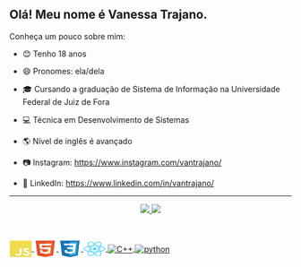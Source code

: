 ## Olá! Meu nome é Vanessa Trajano.

Conheça um pouco sobre mim:
  
  - 😊 Tenho 18 anos
  - 😄 Pronomes: ela/dela
  - 🎓 Cursando a graduação de Sistema de Informação na Universidade Federal de Juiz de Fora
  - 💻 Técnica em Desenvolvimento de Sistemas
  - 🌎 Nível de inglês é avançado

  - 📷 Instagram: https://www.instagram.com/vantrajano/
  - 💼 LinkedIn: https://www.linkedin.com/in/vantrajano/

---

<div align="center">
  <a href="https://github.com/VanessaTrajano">
  <img height="150em" src="https://github-readme-stats.vercel.app/api?username=VanessaTrajano&show_icons=true&theme=cobalt&include_all_commits=true&count_private=true"/>
  <img height="150em" src="https://github-readme-stats.vercel.app/api/top-langs/?username=VanessaTrajano&layout=compact&langs_count=7&theme=cobalt"/>
</div>
  
 
  ##
  
  <div style="display: inline_block"><br>
  <img align="center" alt="Js" height="30" width="40" src="https://raw.githubusercontent.com/devicons/devicon/master/icons/javascript/javascript-plain.svg">
  <img align="center" alt="Ts" height="30" width="40" src="https://raw.githubusercontent.com/devicons/devicon/master/icons/html5/html5-original.svg">
  <img align="center" alt="CSS" height="30" width="40" src="https://raw.githubusercontent.com/devicons/devicon/master/icons/css3/css3-original.svg">
  <img align="center" alt="React" height="30" width="40" src="https://raw.githubusercontent.com/devicons/devicon/master/icons/react/react-original.svg">
  <img align="center" alt="C++" height="30" width="40" src="https://icongr.am/devicon/cplusplus-original.svg">
  <img align="center" alt="python" height="30" width="40" src="https://icongr.am/devicon/python-original.svg?size=128&color=currentColor">

    
  </div>
 
##
